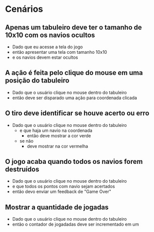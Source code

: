 # Cenários

## Apenas um tabuleiro deve ter o tamanho de 10x10 com os navios ocultos

  - Dado que eu acesse a tela do jogo
  - então apresentar uma tela com tamanho 10x10
  - e os navios devem estar ocultos

## A ação é feita pelo clique do mouse em uma posição do tabuleiro

  - Dado que o usuário clique no mouse dentro do tabuleiro
  - então deve ser disparado uma ação para coordenada clicada

## O tiro deve identificar se houve acerto ou erro

- Dado que o usuário clique no mouse dentro do tabuleiro
  - e que haja um navio na coordenada
    - então deve mostrar a cor verde
  - se não
    - deve mostrar na cor vermelha

## O jogo acaba quando todos os navios forem destruídos

  - Dado que o usuário clique no mouse dentro do tabuleiro
  - e que todos os pontos com navio sejam acertados
  - então devo enviar um feedback de "Game Over"

## Mostrar a quantidade de jogadas

  - Dado que o usuário clique no mouse dentro do tabuleiro
  - então o contador de jogadadas deve ser incrementado em um
